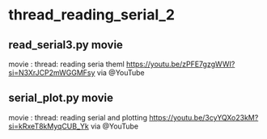 # thread_reading_serial_2

## read_serial3.py movie
movie : 
thread: reading seria theml https://youtu.be/zPFE7gzgWWI?si=N3XrJCP2mWGGMFsy via @YouTube 

## serial_plot.py movie
movie :
thread: reading serial and plotting https://youtu.be/3cyYQXo23kM?si=kRxeT8kMyqCUB_Yk via @YouTube 

